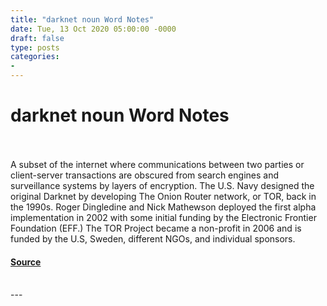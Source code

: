 ```yaml
---
title: "darknet noun Word Notes"
date: Tue, 13 Oct 2020 05:00:00 -0000
draft: false
type: posts
categories: 
- 
---
```

# darknet noun Word Notes

<br/>

<br/>
A subset of the internet where communications between two parties or client-server transactions are obscured from search engines and surveillance systems by layers of encryption. The U.S. Navy designed the original Darknet by developing The Onion Router network, or TOR, back in the 1990s. Roger Dingledine and Nick Mathewson deployed the first alpha implementation in 2002 with some initial funding by the Electronic Frontier Foundation (EFF.) The TOR Project became a non-profit in 2006 and is funded by the U.S, Sweden, different NGOs, and individual sponsors.

#### [Source](https://thecyberwire.com/podcasts/word-notes/9/notes)

<br/>
---
